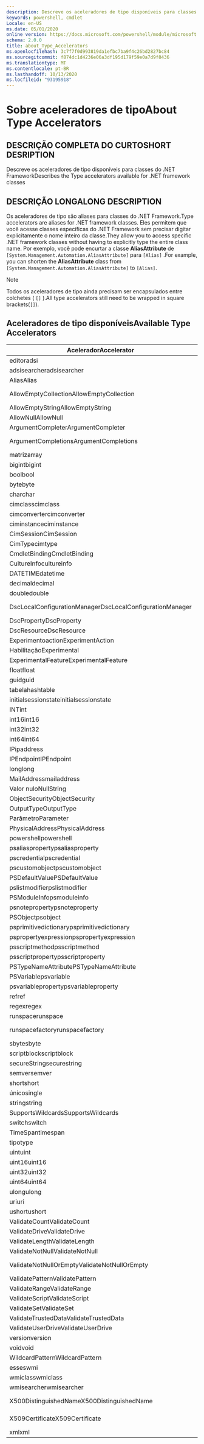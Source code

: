 ```yaml
---
description: Descreve os aceleradores de tipo disponíveis para classes do .NET Framework
keywords: powershell, cmdlet
Locale: en-US
ms.date: 05/01/2020
online version: https://docs.microsoft.com/powershell/module/microsoft.powershell.core/about/about_type_accelerators?view=powershell-7.1&WT.mc_id=ps-gethelp
schema: 2.0.0
title: about_Type_Accelerators
ms.openlocfilehash: 3c7f7f0d993819da1efbc7ba9f4c26bd2827bc84
ms.sourcegitcommit: f874dc1d4236e06a3df195d179f59e0a7d9f8436
ms.translationtype: MT
ms.contentlocale: pt-BR
ms.lasthandoff: 10/13/2020
ms.locfileid: "93195918"
---
```

# <a name="about-type-accelerators"></a><span data-ttu-id="f1327-104">Sobre aceleradores de tipo</span><span class="sxs-lookup"><span data-stu-id="f1327-104">About Type Accelerators</span></span>

## <a name="short-desription"></a><span data-ttu-id="f1327-105">DESCRIÇÃO COMPLETA DO CURTO</span><span class="sxs-lookup"><span data-stu-id="f1327-105">SHORT DESRIPTION</span></span>
<span data-ttu-id="f1327-106">Descreve os aceleradores de tipo disponíveis para classes do .NET Framework</span><span class="sxs-lookup"><span data-stu-id="f1327-106">Describes the Type accelerators available for .NET framework classes</span></span>

## <a name="long-description"></a><span data-ttu-id="f1327-107">DESCRIÇÃO LONGA</span><span class="sxs-lookup"><span data-stu-id="f1327-107">LONG DESCRIPTION</span></span>

<span data-ttu-id="f1327-108">Os aceleradores de tipo são aliases para classes do .NET Framework.</span><span class="sxs-lookup"><span data-stu-id="f1327-108">Type accelerators are aliases for .NET framework classes.</span></span> <span data-ttu-id="f1327-109">Eles permitem que você acesse classes específicas do .NET Framework sem precisar digitar explicitamente o nome inteiro da classe.</span><span class="sxs-lookup"><span data-stu-id="f1327-109">They allow you to access specific .NET framework classes without having to explicitly type the entire class name.</span></span> <span data-ttu-id="f1327-110">Por exemplo, você pode encurtar a classe **AliasAttribute** de `[System.Management.Automation.AliasAttribute]` para `[Alias]` .</span><span class="sxs-lookup"><span data-stu-id="f1327-110">For example, you can shorten the **AliasAttribute** class from `[System.Management.Automation.AliasAttribute]` to `[Alias]`.</span></span>

> [!NOTE]
> <span data-ttu-id="f1327-111">Todos os aceleradores de tipo ainda precisam ser encapsulados entre colchetes ( `[]` ).</span><span class="sxs-lookup"><span data-stu-id="f1327-111">All type accelerators still need to be wrapped in square brackets(`[]`).</span></span>

## <a name="available-type-accelerators"></a><span data-ttu-id="f1327-112">Aceleradores de tipo disponíveis</span><span class="sxs-lookup"><span data-stu-id="f1327-112">Available Type Accelerators</span></span>

|        <span data-ttu-id="f1327-113">Acelerador</span><span class="sxs-lookup"><span data-stu-id="f1327-113">Accelerator</span></span>          |                           <span data-ttu-id="f1327-114">Nome Completo da Classe</span><span class="sxs-lookup"><span data-stu-id="f1327-114">Full Class Name</span></span>                           |
|---------------------------- | ------------------------------------------------------------------- |
|<span data-ttu-id="f1327-115">editor</span><span class="sxs-lookup"><span data-stu-id="f1327-115">adsi</span></span>                         | <span data-ttu-id="f1327-116">System. DirectoryServices. DirectoryEntry</span><span class="sxs-lookup"><span data-stu-id="f1327-116">System.DirectoryServices.DirectoryEntry</span></span>                             |
|<span data-ttu-id="f1327-117">adsisearcher</span><span class="sxs-lookup"><span data-stu-id="f1327-117">adsisearcher</span></span>                 | <span data-ttu-id="f1327-118">System. DirectoryServices. DirectorySearcher</span><span class="sxs-lookup"><span data-stu-id="f1327-118">System.DirectoryServices.DirectorySearcher</span></span>                          |
|<span data-ttu-id="f1327-119">Alias</span><span class="sxs-lookup"><span data-stu-id="f1327-119">Alias</span></span>                        | <span data-ttu-id="f1327-120">System. Management. Automation. AliasAttribute</span><span class="sxs-lookup"><span data-stu-id="f1327-120">System.Management.Automation.AliasAttribute</span></span>                         |
|<span data-ttu-id="f1327-121">AllowEmptyCollection</span><span class="sxs-lookup"><span data-stu-id="f1327-121">AllowEmptyCollection</span></span>         | <span data-ttu-id="f1327-122">System. Management. Automation. AllowEmptyCollectionAttribute</span><span class="sxs-lookup"><span data-stu-id="f1327-122">System.Management.Automation.AllowEmptyCollectionAttribute</span></span>          |
|<span data-ttu-id="f1327-123">AllowEmptyString</span><span class="sxs-lookup"><span data-stu-id="f1327-123">AllowEmptyString</span></span>             | <span data-ttu-id="f1327-124">System. Management. Automation. AllowEmptyStringAttribute</span><span class="sxs-lookup"><span data-stu-id="f1327-124">System.Management.Automation.AllowEmptyStringAttribute</span></span>              |
|<span data-ttu-id="f1327-125">AllowNull</span><span class="sxs-lookup"><span data-stu-id="f1327-125">AllowNull</span></span>                    | <span data-ttu-id="f1327-126">System. Management. Automation. AllowNullAttribute</span><span class="sxs-lookup"><span data-stu-id="f1327-126">System.Management.Automation.AllowNullAttribute</span></span>                     |
|<span data-ttu-id="f1327-127">ArgumentCompleter</span><span class="sxs-lookup"><span data-stu-id="f1327-127">ArgumentCompleter</span></span>            | <span data-ttu-id="f1327-128">System. Management. Automation. ArgumentCompleterAttribute</span><span class="sxs-lookup"><span data-stu-id="f1327-128">System.Management.Automation.ArgumentCompleterAttribute</span></span>             |
|<span data-ttu-id="f1327-129">ArgumentCompletions</span><span class="sxs-lookup"><span data-stu-id="f1327-129">ArgumentCompletions</span></span>          | <span data-ttu-id="f1327-130">System. Management. Automation. ArgumentCompletionsAttribute</span><span class="sxs-lookup"><span data-stu-id="f1327-130">System.Management.Automation.ArgumentCompletionsAttribute</span></span>           |
|<span data-ttu-id="f1327-131">matriz</span><span class="sxs-lookup"><span data-stu-id="f1327-131">array</span></span>                        | <span data-ttu-id="f1327-132">System.Array</span><span class="sxs-lookup"><span data-stu-id="f1327-132">System.Array</span></span>                                                        |
|<span data-ttu-id="f1327-133">bigint</span><span class="sxs-lookup"><span data-stu-id="f1327-133">bigint</span></span>                       | <span data-ttu-id="f1327-134">System. Numerics. BigInteger</span><span class="sxs-lookup"><span data-stu-id="f1327-134">System.Numerics.BigInteger</span></span>                                          |
|<span data-ttu-id="f1327-135">bool</span><span class="sxs-lookup"><span data-stu-id="f1327-135">bool</span></span>                         | <span data-ttu-id="f1327-136">System.Boolean</span><span class="sxs-lookup"><span data-stu-id="f1327-136">System.Boolean</span></span>                                                      |
|<span data-ttu-id="f1327-137">byte</span><span class="sxs-lookup"><span data-stu-id="f1327-137">byte</span></span>                         | <span data-ttu-id="f1327-138">System.Byte</span><span class="sxs-lookup"><span data-stu-id="f1327-138">System.Byte</span></span>                                                         |
|<span data-ttu-id="f1327-139">char</span><span class="sxs-lookup"><span data-stu-id="f1327-139">char</span></span>                         | <span data-ttu-id="f1327-140">System.Char</span><span class="sxs-lookup"><span data-stu-id="f1327-140">System.Char</span></span>                                                         |
|<span data-ttu-id="f1327-141">cimclass</span><span class="sxs-lookup"><span data-stu-id="f1327-141">cimclass</span></span>                     | <span data-ttu-id="f1327-142">Microsoft. Management. Infrastructure. CimClass</span><span class="sxs-lookup"><span data-stu-id="f1327-142">Microsoft.Management.Infrastructure.CimClass</span></span>                        |
|<span data-ttu-id="f1327-143">cimconverter</span><span class="sxs-lookup"><span data-stu-id="f1327-143">cimconverter</span></span>                 | <span data-ttu-id="f1327-144">Microsoft. Management. Infrastructure. CimConverter</span><span class="sxs-lookup"><span data-stu-id="f1327-144">Microsoft.Management.Infrastructure.CimConverter</span></span>                    |
|<span data-ttu-id="f1327-145">ciminstance</span><span class="sxs-lookup"><span data-stu-id="f1327-145">ciminstance</span></span>                  | <span data-ttu-id="f1327-146">Microsoft. Management. Infrastructure. CimInstance</span><span class="sxs-lookup"><span data-stu-id="f1327-146">Microsoft.Management.Infrastructure.CimInstance</span></span>                     |
|<span data-ttu-id="f1327-147">CimSession</span><span class="sxs-lookup"><span data-stu-id="f1327-147">CimSession</span></span>                   | <span data-ttu-id="f1327-148">Microsoft.Management.Infrastructure.CimSession</span><span class="sxs-lookup"><span data-stu-id="f1327-148">Microsoft.Management.Infrastructure.CimSession</span></span>                      |
|<span data-ttu-id="f1327-149">CimType</span><span class="sxs-lookup"><span data-stu-id="f1327-149">cimtype</span></span>                      | <span data-ttu-id="f1327-150">Microsoft. Management. Infrastructure. CimType</span><span class="sxs-lookup"><span data-stu-id="f1327-150">Microsoft.Management.Infrastructure.CimType</span></span>                         |
|<span data-ttu-id="f1327-151">CmdletBinding</span><span class="sxs-lookup"><span data-stu-id="f1327-151">CmdletBinding</span></span>                | <span data-ttu-id="f1327-152">System. Management. Automation. CmdletBindingAttribute</span><span class="sxs-lookup"><span data-stu-id="f1327-152">System.Management.Automation.CmdletBindingAttribute</span></span>                 |
|<span data-ttu-id="f1327-153">CultureInfo</span><span class="sxs-lookup"><span data-stu-id="f1327-153">cultureinfo</span></span>                  | <span data-ttu-id="f1327-154">System. Globalization. CultureInfo</span><span class="sxs-lookup"><span data-stu-id="f1327-154">System.Globalization.CultureInfo</span></span>                                    |
|<span data-ttu-id="f1327-155">DATETIME</span><span class="sxs-lookup"><span data-stu-id="f1327-155">datetime</span></span>                     | <span data-ttu-id="f1327-156">System.DateTime</span><span class="sxs-lookup"><span data-stu-id="f1327-156">System.DateTime</span></span>                                                     |
|<span data-ttu-id="f1327-157">decimal</span><span class="sxs-lookup"><span data-stu-id="f1327-157">decimal</span></span>                      | <span data-ttu-id="f1327-158">System.Decimal</span><span class="sxs-lookup"><span data-stu-id="f1327-158">System.Decimal</span></span>                                                      |
|<span data-ttu-id="f1327-159">double</span><span class="sxs-lookup"><span data-stu-id="f1327-159">double</span></span>                       | <span data-ttu-id="f1327-160">System.Double</span><span class="sxs-lookup"><span data-stu-id="f1327-160">System.Double</span></span>                                                       |
|<span data-ttu-id="f1327-161">DscLocalConfigurationManager</span><span class="sxs-lookup"><span data-stu-id="f1327-161">DscLocalConfigurationManager</span></span> | <span data-ttu-id="f1327-162">System. Management. Automation. DscLocalConfigurationManagerAttribute</span><span class="sxs-lookup"><span data-stu-id="f1327-162">System.Management.Automation.DscLocalConfigurationManagerAttribute</span></span>  |
|<span data-ttu-id="f1327-163">DscProperty</span><span class="sxs-lookup"><span data-stu-id="f1327-163">DscProperty</span></span>                  | <span data-ttu-id="f1327-164">System. Management. Automation. DscPropertyAttribute</span><span class="sxs-lookup"><span data-stu-id="f1327-164">System.Management.Automation.DscPropertyAttribute</span></span>                   |
|<span data-ttu-id="f1327-165">DscResource</span><span class="sxs-lookup"><span data-stu-id="f1327-165">DscResource</span></span>                  | <span data-ttu-id="f1327-166">System. Management. Automation. DscResourceAttribute</span><span class="sxs-lookup"><span data-stu-id="f1327-166">System.Management.Automation.DscResourceAttribute</span></span>                   |
|<span data-ttu-id="f1327-167">Experimentoaction</span><span class="sxs-lookup"><span data-stu-id="f1327-167">ExperimentAction</span></span>             | <span data-ttu-id="f1327-168">System. Management. Automation. Experimentoaction</span><span class="sxs-lookup"><span data-stu-id="f1327-168">System.Management.Automation.ExperimentAction</span></span>                       |
|<span data-ttu-id="f1327-169">Habilitação</span><span class="sxs-lookup"><span data-stu-id="f1327-169">Experimental</span></span>                 | <span data-ttu-id="f1327-170">System. Management. Automation. ExperimentalAttribute</span><span class="sxs-lookup"><span data-stu-id="f1327-170">System.Management.Automation.ExperimentalAttribute</span></span>                  |
|<span data-ttu-id="f1327-171">ExperimentalFeature</span><span class="sxs-lookup"><span data-stu-id="f1327-171">ExperimentalFeature</span></span>          | <span data-ttu-id="f1327-172">System. Management. Automation. ExperimentalFeature</span><span class="sxs-lookup"><span data-stu-id="f1327-172">System.Management.Automation.ExperimentalFeature</span></span>                    |
|<span data-ttu-id="f1327-173">float</span><span class="sxs-lookup"><span data-stu-id="f1327-173">float</span></span>                        | <span data-ttu-id="f1327-174">System.Single</span><span class="sxs-lookup"><span data-stu-id="f1327-174">System.Single</span></span>                                                       |
|<span data-ttu-id="f1327-175">guid</span><span class="sxs-lookup"><span data-stu-id="f1327-175">guid</span></span>                         | <span data-ttu-id="f1327-176">System.Guid</span><span class="sxs-lookup"><span data-stu-id="f1327-176">System.Guid</span></span>                                                         |
|<span data-ttu-id="f1327-177">tabela</span><span class="sxs-lookup"><span data-stu-id="f1327-177">hashtable</span></span>                    | <span data-ttu-id="f1327-178">System.Collections.Hashtable</span><span class="sxs-lookup"><span data-stu-id="f1327-178">System.Collections.Hashtable</span></span>                                        |
|<span data-ttu-id="f1327-179">initialsessionstate</span><span class="sxs-lookup"><span data-stu-id="f1327-179">initialsessionstate</span></span>          | <span data-ttu-id="f1327-180">System.Management.Automation.Runspaces.InitialSessionState</span><span class="sxs-lookup"><span data-stu-id="f1327-180">System.Management.Automation.Runspaces.InitialSessionState</span></span>          |
|<span data-ttu-id="f1327-181">INT</span><span class="sxs-lookup"><span data-stu-id="f1327-181">int</span></span>                          | <span data-ttu-id="f1327-182">System.Int32</span><span class="sxs-lookup"><span data-stu-id="f1327-182">System.Int32</span></span>                                                        |
|<span data-ttu-id="f1327-183">int16</span><span class="sxs-lookup"><span data-stu-id="f1327-183">int16</span></span>                        | <span data-ttu-id="f1327-184">System.Int16</span><span class="sxs-lookup"><span data-stu-id="f1327-184">System.Int16</span></span>                                                        |
|<span data-ttu-id="f1327-185">int32</span><span class="sxs-lookup"><span data-stu-id="f1327-185">int32</span></span>                        | <span data-ttu-id="f1327-186">System.Int32</span><span class="sxs-lookup"><span data-stu-id="f1327-186">System.Int32</span></span>                                                        |
|<span data-ttu-id="f1327-187">int64</span><span class="sxs-lookup"><span data-stu-id="f1327-187">int64</span></span>                        | <span data-ttu-id="f1327-188">System.Int64</span><span class="sxs-lookup"><span data-stu-id="f1327-188">System.Int64</span></span>                                                        |
|<span data-ttu-id="f1327-189">IP</span><span class="sxs-lookup"><span data-stu-id="f1327-189">ipaddress</span></span>                    | <span data-ttu-id="f1327-190">System .net. IPAddress</span><span class="sxs-lookup"><span data-stu-id="f1327-190">System.Net.IPAddress</span></span>                                                |
|<span data-ttu-id="f1327-191">IPEndpoint</span><span class="sxs-lookup"><span data-stu-id="f1327-191">IPEndpoint</span></span>                   | <span data-ttu-id="f1327-192">System .net. IPEndPoint</span><span class="sxs-lookup"><span data-stu-id="f1327-192">System.Net.IPEndPoint</span></span>                                               |
|<span data-ttu-id="f1327-193">long</span><span class="sxs-lookup"><span data-stu-id="f1327-193">long</span></span>                         | <span data-ttu-id="f1327-194">System.Int64</span><span class="sxs-lookup"><span data-stu-id="f1327-194">System.Int64</span></span>                                                        |
|<span data-ttu-id="f1327-195">MailAddress</span><span class="sxs-lookup"><span data-stu-id="f1327-195">mailaddress</span></span>                  | <span data-ttu-id="f1327-196">System .net. mail. MailAddress</span><span class="sxs-lookup"><span data-stu-id="f1327-196">System.Net.Mail.MailAddress</span></span>                                         |
|<span data-ttu-id="f1327-197">Valor nulo</span><span class="sxs-lookup"><span data-stu-id="f1327-197">NullString</span></span>                   | <span data-ttu-id="f1327-198">System. Management. Automation. Language. NullString</span><span class="sxs-lookup"><span data-stu-id="f1327-198">System.Management.Automation.Language.NullString</span></span>                    |
|<span data-ttu-id="f1327-199">ObjectSecurity</span><span class="sxs-lookup"><span data-stu-id="f1327-199">ObjectSecurity</span></span>               | <span data-ttu-id="f1327-200">System. Security. AccessControl. ObjectSecurity</span><span class="sxs-lookup"><span data-stu-id="f1327-200">System.Security.AccessControl.ObjectSecurity</span></span>                        |
|<span data-ttu-id="f1327-201">OutputType</span><span class="sxs-lookup"><span data-stu-id="f1327-201">OutputType</span></span>                   | <span data-ttu-id="f1327-202">System. Management. Automation. OutputTypeAttribute</span><span class="sxs-lookup"><span data-stu-id="f1327-202">System.Management.Automation.OutputTypeAttribute</span></span>                    |
|<span data-ttu-id="f1327-203">Parâmetro</span><span class="sxs-lookup"><span data-stu-id="f1327-203">Parameter</span></span>                    | <span data-ttu-id="f1327-204">System. Management. Automation. ParameterAttribute</span><span class="sxs-lookup"><span data-stu-id="f1327-204">System.Management.Automation.ParameterAttribute</span></span>                     |
|<span data-ttu-id="f1327-205">PhysicalAddress</span><span class="sxs-lookup"><span data-stu-id="f1327-205">PhysicalAddress</span></span>              | <span data-ttu-id="f1327-206">System .net. NetworkInformation. PhysicalAddress</span><span class="sxs-lookup"><span data-stu-id="f1327-206">System.Net.NetworkInformation.PhysicalAddress</span></span>                       |
|<span data-ttu-id="f1327-207">powershell</span><span class="sxs-lookup"><span data-stu-id="f1327-207">powershell</span></span>                   | <span data-ttu-id="f1327-208">System. Management. Automation. PowerShell</span><span class="sxs-lookup"><span data-stu-id="f1327-208">System.Management.Automation.PowerShell</span></span>                             |
|<span data-ttu-id="f1327-209">psaliasproperty</span><span class="sxs-lookup"><span data-stu-id="f1327-209">psaliasproperty</span></span>              | <span data-ttu-id="f1327-210">System. Management. Automation. PSAliasProperty</span><span class="sxs-lookup"><span data-stu-id="f1327-210">System.Management.Automation.PSAliasProperty</span></span>                        |
|<span data-ttu-id="f1327-211">pscredential</span><span class="sxs-lookup"><span data-stu-id="f1327-211">pscredential</span></span>                 | <span data-ttu-id="f1327-212">System. Management. Automation. PSCredential</span><span class="sxs-lookup"><span data-stu-id="f1327-212">System.Management.Automation.PSCredential</span></span>                           |
|<span data-ttu-id="f1327-213">pscustomobject</span><span class="sxs-lookup"><span data-stu-id="f1327-213">pscustomobject</span></span>               | <span data-ttu-id="f1327-214">System. Management. Automation. PSObject</span><span class="sxs-lookup"><span data-stu-id="f1327-214">System.Management.Automation.PSObject</span></span>                               |
|<span data-ttu-id="f1327-215">PSDefaultValue</span><span class="sxs-lookup"><span data-stu-id="f1327-215">PSDefaultValue</span></span>               | <span data-ttu-id="f1327-216">System.Management.Automation.PSDefaultValueAttribute</span><span class="sxs-lookup"><span data-stu-id="f1327-216">System.Management.Automation.PSDefaultValueAttribute</span></span>                |
|<span data-ttu-id="f1327-217">pslistmodifier</span><span class="sxs-lookup"><span data-stu-id="f1327-217">pslistmodifier</span></span>               | <span data-ttu-id="f1327-218">System. Management. Automation. PSListModifier</span><span class="sxs-lookup"><span data-stu-id="f1327-218">System.Management.Automation.PSListModifier</span></span>                         |
|<span data-ttu-id="f1327-219">PSModuleInfo</span><span class="sxs-lookup"><span data-stu-id="f1327-219">psmoduleinfo</span></span>                 | <span data-ttu-id="f1327-220">System. Management. Automation. PSModuleInfo</span><span class="sxs-lookup"><span data-stu-id="f1327-220">System.Management.Automation.PSModuleInfo</span></span>                           |
|<span data-ttu-id="f1327-221">psnoteproperty</span><span class="sxs-lookup"><span data-stu-id="f1327-221">psnoteproperty</span></span>               | <span data-ttu-id="f1327-222">System. Management. Automation. PSNoteProperty</span><span class="sxs-lookup"><span data-stu-id="f1327-222">System.Management.Automation.PSNoteProperty</span></span>                         |
|<span data-ttu-id="f1327-223">PSObject</span><span class="sxs-lookup"><span data-stu-id="f1327-223">psobject</span></span>                     | <span data-ttu-id="f1327-224">System. Management. Automation. PSObject</span><span class="sxs-lookup"><span data-stu-id="f1327-224">System.Management.Automation.PSObject</span></span>                               |
|<span data-ttu-id="f1327-225">psprimitivedictionary</span><span class="sxs-lookup"><span data-stu-id="f1327-225">psprimitivedictionary</span></span>        | <span data-ttu-id="f1327-226">System. Management. Automation. PSPrimitiveDictionary</span><span class="sxs-lookup"><span data-stu-id="f1327-226">System.Management.Automation.PSPrimitiveDictionary</span></span>                  |
|<span data-ttu-id="f1327-227">pspropertyexpression</span><span class="sxs-lookup"><span data-stu-id="f1327-227">pspropertyexpression</span></span>         | <span data-ttu-id="f1327-228">Microsoft. PowerShell. Commands. PSPropertyExpression</span><span class="sxs-lookup"><span data-stu-id="f1327-228">Microsoft.PowerShell.Commands.PSPropertyExpression</span></span>                  |
|<span data-ttu-id="f1327-229">psscriptmethod</span><span class="sxs-lookup"><span data-stu-id="f1327-229">psscriptmethod</span></span>               | <span data-ttu-id="f1327-230">System. Management. Automation. PSScriptMethod</span><span class="sxs-lookup"><span data-stu-id="f1327-230">System.Management.Automation.PSScriptMethod</span></span>                         |
|<span data-ttu-id="f1327-231">psscriptproperty</span><span class="sxs-lookup"><span data-stu-id="f1327-231">psscriptproperty</span></span>             | <span data-ttu-id="f1327-232">System. Management. Automation. PSScriptProperty</span><span class="sxs-lookup"><span data-stu-id="f1327-232">System.Management.Automation.PSScriptProperty</span></span>                       |
|<span data-ttu-id="f1327-233">PSTypeNameAttribute</span><span class="sxs-lookup"><span data-stu-id="f1327-233">PSTypeNameAttribute</span></span>          | <span data-ttu-id="f1327-234">System. Management. Automation. PSTypeNameAttribute</span><span class="sxs-lookup"><span data-stu-id="f1327-234">System.Management.Automation.PSTypeNameAttribute</span></span>                    |
|<span data-ttu-id="f1327-235">PSVariable</span><span class="sxs-lookup"><span data-stu-id="f1327-235">psvariable</span></span>                   | <span data-ttu-id="f1327-236">System. Management. Automation. PSVariable</span><span class="sxs-lookup"><span data-stu-id="f1327-236">System.Management.Automation.PSVariable</span></span>                             |
|<span data-ttu-id="f1327-237">psvariableproperty</span><span class="sxs-lookup"><span data-stu-id="f1327-237">psvariableproperty</span></span>           | <span data-ttu-id="f1327-238">System. Management. Automation. PSVariableProperty</span><span class="sxs-lookup"><span data-stu-id="f1327-238">System.Management.Automation.PSVariableProperty</span></span>                     |
|<span data-ttu-id="f1327-239">ref</span><span class="sxs-lookup"><span data-stu-id="f1327-239">ref</span></span>                          | <span data-ttu-id="f1327-240">System. Management. Automation. PSReference</span><span class="sxs-lookup"><span data-stu-id="f1327-240">System.Management.Automation.PSReference</span></span>                            |
|<span data-ttu-id="f1327-241">regex</span><span class="sxs-lookup"><span data-stu-id="f1327-241">regex</span></span>                        | <span data-ttu-id="f1327-242">System.Text.RegularExpressions.Regex</span><span class="sxs-lookup"><span data-stu-id="f1327-242">System.Text.RegularExpressions.Regex</span></span>                                |
|<span data-ttu-id="f1327-243">runspace</span><span class="sxs-lookup"><span data-stu-id="f1327-243">runspace</span></span>                     | <span data-ttu-id="f1327-244">System. Management. Automation. Runspaces. runspace</span><span class="sxs-lookup"><span data-stu-id="f1327-244">System.Management.Automation.Runspaces.Runspace</span></span>                     |
|<span data-ttu-id="f1327-245">runspacefactory</span><span class="sxs-lookup"><span data-stu-id="f1327-245">runspacefactory</span></span>              | <span data-ttu-id="f1327-246">System. Management. Automation. Runspaces. RunspaceFactory</span><span class="sxs-lookup"><span data-stu-id="f1327-246">System.Management.Automation.Runspaces.RunspaceFactory</span></span>              |
|<span data-ttu-id="f1327-247">sbyte</span><span class="sxs-lookup"><span data-stu-id="f1327-247">sbyte</span></span>                        | <span data-ttu-id="f1327-248">System.SByte</span><span class="sxs-lookup"><span data-stu-id="f1327-248">System.SByte</span></span>                                                        |
|<span data-ttu-id="f1327-249">scriptblock</span><span class="sxs-lookup"><span data-stu-id="f1327-249">scriptblock</span></span>                  | <span data-ttu-id="f1327-250">System. Management. Automation. ScriptBlock</span><span class="sxs-lookup"><span data-stu-id="f1327-250">System.Management.Automation.ScriptBlock</span></span>                            |
|<span data-ttu-id="f1327-251">secureString</span><span class="sxs-lookup"><span data-stu-id="f1327-251">securestring</span></span>                 | <span data-ttu-id="f1327-252">System.Security.SecureString</span><span class="sxs-lookup"><span data-stu-id="f1327-252">System.Security.SecureString</span></span>                                        |
|<span data-ttu-id="f1327-253">semver</span><span class="sxs-lookup"><span data-stu-id="f1327-253">semver</span></span>                       | <span data-ttu-id="f1327-254">System. Management. Automation. SemanticVersion</span><span class="sxs-lookup"><span data-stu-id="f1327-254">System.Management.Automation.SemanticVersion</span></span>                        |
|<span data-ttu-id="f1327-255">short</span><span class="sxs-lookup"><span data-stu-id="f1327-255">short</span></span>                        | <span data-ttu-id="f1327-256">System.Int16</span><span class="sxs-lookup"><span data-stu-id="f1327-256">System.Int16</span></span>                                                        |
|<span data-ttu-id="f1327-257">único</span><span class="sxs-lookup"><span data-stu-id="f1327-257">single</span></span>                       | <span data-ttu-id="f1327-258">System.Single</span><span class="sxs-lookup"><span data-stu-id="f1327-258">System.Single</span></span>                                                       |
|<span data-ttu-id="f1327-259">string</span><span class="sxs-lookup"><span data-stu-id="f1327-259">string</span></span>                       | <span data-ttu-id="f1327-260">System.String</span><span class="sxs-lookup"><span data-stu-id="f1327-260">System.String</span></span>                                                       |
|<span data-ttu-id="f1327-261">SupportsWildcards</span><span class="sxs-lookup"><span data-stu-id="f1327-261">SupportsWildcards</span></span>            | <span data-ttu-id="f1327-262">System. Management. Automation. SupportsWildcardsAttribute</span><span class="sxs-lookup"><span data-stu-id="f1327-262">System.Management.Automation.SupportsWildcardsAttribute</span></span>             |
|<span data-ttu-id="f1327-263">switch</span><span class="sxs-lookup"><span data-stu-id="f1327-263">switch</span></span>                       | <span data-ttu-id="f1327-264">System.Management.Automation.SwitchParameter</span><span class="sxs-lookup"><span data-stu-id="f1327-264">System.Management.Automation.SwitchParameter</span></span>                        |
|<span data-ttu-id="f1327-265">TimeSpan</span><span class="sxs-lookup"><span data-stu-id="f1327-265">timespan</span></span>                     | <span data-ttu-id="f1327-266">System.TimeSpan</span><span class="sxs-lookup"><span data-stu-id="f1327-266">System.TimeSpan</span></span>                                                     |
|<span data-ttu-id="f1327-267">tipo</span><span class="sxs-lookup"><span data-stu-id="f1327-267">type</span></span>                         | <span data-ttu-id="f1327-268">System.Type</span><span class="sxs-lookup"><span data-stu-id="f1327-268">System.Type</span></span>                                                         |
|<span data-ttu-id="f1327-269">uint</span><span class="sxs-lookup"><span data-stu-id="f1327-269">uint</span></span>                         | <span data-ttu-id="f1327-270">System.UInt32</span><span class="sxs-lookup"><span data-stu-id="f1327-270">System.UInt32</span></span>                                                       |
|<span data-ttu-id="f1327-271">uint16</span><span class="sxs-lookup"><span data-stu-id="f1327-271">uint16</span></span>                       | <span data-ttu-id="f1327-272">System.UInt16</span><span class="sxs-lookup"><span data-stu-id="f1327-272">System.UInt16</span></span>                                                       |
|<span data-ttu-id="f1327-273">uint32</span><span class="sxs-lookup"><span data-stu-id="f1327-273">uint32</span></span>                       | <span data-ttu-id="f1327-274">System.UInt32</span><span class="sxs-lookup"><span data-stu-id="f1327-274">System.UInt32</span></span>                                                       |
|<span data-ttu-id="f1327-275">uint64</span><span class="sxs-lookup"><span data-stu-id="f1327-275">uint64</span></span>                       | <span data-ttu-id="f1327-276">System.UInt64</span><span class="sxs-lookup"><span data-stu-id="f1327-276">System.UInt64</span></span>                                                       |
|<span data-ttu-id="f1327-277">ulong</span><span class="sxs-lookup"><span data-stu-id="f1327-277">ulong</span></span>                        | <span data-ttu-id="f1327-278">System.UInt64</span><span class="sxs-lookup"><span data-stu-id="f1327-278">System.UInt64</span></span>                                                       |
|<span data-ttu-id="f1327-279">uri</span><span class="sxs-lookup"><span data-stu-id="f1327-279">uri</span></span>                          | <span data-ttu-id="f1327-280">System.Uri</span><span class="sxs-lookup"><span data-stu-id="f1327-280">System.Uri</span></span>                                                          |
|<span data-ttu-id="f1327-281">ushort</span><span class="sxs-lookup"><span data-stu-id="f1327-281">ushort</span></span>                       | <span data-ttu-id="f1327-282">System.UInt16</span><span class="sxs-lookup"><span data-stu-id="f1327-282">System.UInt16</span></span>                                                       |
|<span data-ttu-id="f1327-283">ValidateCount</span><span class="sxs-lookup"><span data-stu-id="f1327-283">ValidateCount</span></span>                | <span data-ttu-id="f1327-284">System. Management. Automation. ValidateCountAttribute</span><span class="sxs-lookup"><span data-stu-id="f1327-284">System.Management.Automation.ValidateCountAttribute</span></span>                 |
|<span data-ttu-id="f1327-285">ValidateDrive</span><span class="sxs-lookup"><span data-stu-id="f1327-285">ValidateDrive</span></span>                | <span data-ttu-id="f1327-286">System. Management. Automation. ValidateDriveAttribute</span><span class="sxs-lookup"><span data-stu-id="f1327-286">System.Management.Automation.ValidateDriveAttribute</span></span>                 |
|<span data-ttu-id="f1327-287">ValidateLength</span><span class="sxs-lookup"><span data-stu-id="f1327-287">ValidateLength</span></span>               | <span data-ttu-id="f1327-288">System. Management. Automation. ValidateLengthAttribute</span><span class="sxs-lookup"><span data-stu-id="f1327-288">System.Management.Automation.ValidateLengthAttribute</span></span>                |
|<span data-ttu-id="f1327-289">ValidateNotNull</span><span class="sxs-lookup"><span data-stu-id="f1327-289">ValidateNotNull</span></span>              | <span data-ttu-id="f1327-290">System. Management. Automation. ValidateNotNullAttribute</span><span class="sxs-lookup"><span data-stu-id="f1327-290">System.Management.Automation.ValidateNotNullAttribute</span></span>               |
|<span data-ttu-id="f1327-291">ValidateNotNullOrEmpty</span><span class="sxs-lookup"><span data-stu-id="f1327-291">ValidateNotNullOrEmpty</span></span>       | <span data-ttu-id="f1327-292">System. Management. Automation. ValidateNotNullOrEmptyAttribute</span><span class="sxs-lookup"><span data-stu-id="f1327-292">System.Management.Automation.ValidateNotNullOrEmptyAttribute</span></span>        |
|<span data-ttu-id="f1327-293">ValidatePattern</span><span class="sxs-lookup"><span data-stu-id="f1327-293">ValidatePattern</span></span>              | <span data-ttu-id="f1327-294">System. Management. Automation. ValidatePatternAttribute</span><span class="sxs-lookup"><span data-stu-id="f1327-294">System.Management.Automation.ValidatePatternAttribute</span></span>               |
|<span data-ttu-id="f1327-295">ValidateRange</span><span class="sxs-lookup"><span data-stu-id="f1327-295">ValidateRange</span></span>                | <span data-ttu-id="f1327-296">System. Management. Automation. ValidateRangeAttribute</span><span class="sxs-lookup"><span data-stu-id="f1327-296">System.Management.Automation.ValidateRangeAttribute</span></span>                 |
|<span data-ttu-id="f1327-297">ValidateScript</span><span class="sxs-lookup"><span data-stu-id="f1327-297">ValidateScript</span></span>               | <span data-ttu-id="f1327-298">System. Management. Automation. ValidateScriptAttribute</span><span class="sxs-lookup"><span data-stu-id="f1327-298">System.Management.Automation.ValidateScriptAttribute</span></span>                |
|<span data-ttu-id="f1327-299">ValidateSet</span><span class="sxs-lookup"><span data-stu-id="f1327-299">ValidateSet</span></span>                  | <span data-ttu-id="f1327-300">System. Management. Automation. ValidateSetAttribute</span><span class="sxs-lookup"><span data-stu-id="f1327-300">System.Management.Automation.ValidateSetAttribute</span></span>                   |
|<span data-ttu-id="f1327-301">ValidateTrustedData</span><span class="sxs-lookup"><span data-stu-id="f1327-301">ValidateTrustedData</span></span>          | <span data-ttu-id="f1327-302">System. Management. Automation. ValidateTrustedDataAttribute</span><span class="sxs-lookup"><span data-stu-id="f1327-302">System.Management.Automation.ValidateTrustedDataAttribute</span></span>           |
|<span data-ttu-id="f1327-303">ValidateUserDrive</span><span class="sxs-lookup"><span data-stu-id="f1327-303">ValidateUserDrive</span></span>            | <span data-ttu-id="f1327-304">System. Management. Automation. ValidateUserDriveAttribute</span><span class="sxs-lookup"><span data-stu-id="f1327-304">System.Management.Automation.ValidateUserDriveAttribute</span></span>             |
|<span data-ttu-id="f1327-305">version</span><span class="sxs-lookup"><span data-stu-id="f1327-305">version</span></span>                      | <span data-ttu-id="f1327-306">System.Version</span><span class="sxs-lookup"><span data-stu-id="f1327-306">System.Version</span></span>                                                      |
|<span data-ttu-id="f1327-307">void</span><span class="sxs-lookup"><span data-stu-id="f1327-307">void</span></span>                         | <span data-ttu-id="f1327-308">System.Void</span><span class="sxs-lookup"><span data-stu-id="f1327-308">System.Void</span></span>                                                         |
|<span data-ttu-id="f1327-309">WildcardPattern</span><span class="sxs-lookup"><span data-stu-id="f1327-309">WildcardPattern</span></span>              | <span data-ttu-id="f1327-310">System. Management. Automation. WildcardPattern</span><span class="sxs-lookup"><span data-stu-id="f1327-310">System.Management.Automation.WildcardPattern</span></span>                        |
|<span data-ttu-id="f1327-311">esses</span><span class="sxs-lookup"><span data-stu-id="f1327-311">wmi</span></span>                          | <span data-ttu-id="f1327-312">System. Management. ManagementObject</span><span class="sxs-lookup"><span data-stu-id="f1327-312">System.Management.ManagementObject</span></span>                                  |
|<span data-ttu-id="f1327-313">wmiclass</span><span class="sxs-lookup"><span data-stu-id="f1327-313">wmiclass</span></span>                     | <span data-ttu-id="f1327-314">System. Management. ManagementClass</span><span class="sxs-lookup"><span data-stu-id="f1327-314">System.Management.ManagementClass</span></span>                                   |
|<span data-ttu-id="f1327-315">wmisearcher</span><span class="sxs-lookup"><span data-stu-id="f1327-315">wmisearcher</span></span>                  | <span data-ttu-id="f1327-316">System. Management. ManagementObjectSearcher</span><span class="sxs-lookup"><span data-stu-id="f1327-316">System.Management.ManagementObjectSearcher</span></span>                          |
|<span data-ttu-id="f1327-317">X500DistinguishedName</span><span class="sxs-lookup"><span data-stu-id="f1327-317">X500DistinguishedName</span></span>        | <span data-ttu-id="f1327-318">System. Security. Cryptography. X509Certificates. X500DistinguishedName</span><span class="sxs-lookup"><span data-stu-id="f1327-318">System.Security.Cryptography.X509Certificates.X500DistinguishedName</span></span> |
|<span data-ttu-id="f1327-319">X509Certificate</span><span class="sxs-lookup"><span data-stu-id="f1327-319">X509Certificate</span></span>              | <span data-ttu-id="f1327-320">System. Security. Cryptography. X509Certificates. X509Certificate</span><span class="sxs-lookup"><span data-stu-id="f1327-320">System.Security.Cryptography.X509Certificates.X509Certificate</span></span>       |
|<span data-ttu-id="f1327-321">xml</span><span class="sxs-lookup"><span data-stu-id="f1327-321">xml</span></span>                          | <span data-ttu-id="f1327-322">System.Xml.XmlDocument</span><span class="sxs-lookup"><span data-stu-id="f1327-322">System.Xml.XmlDocument</span></span>                                              |

